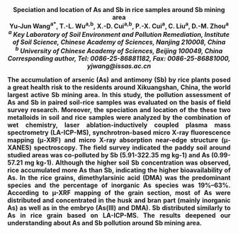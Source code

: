 <center><strong>Speciation and location of As and Sb in rice samples around Sb mining
area<strong>
<center><strong>Yu-Jun Wang<sup>a*</sup></strong>, T.-L. Wu<sup>a,b</sup>, X.-D. Cui<sup>a,b</sup>, P.-X. Cui<sup>a</sup>, C. Liu<sup>a</sup>, D.-M. Zhou<sup>a</sup>


<center><i><sup>a</sup> Key Laboratory of Soil Environment and Pollution Remediation,
Institute of Soil Science, Chinese Academy of Sciences, Nanjing 210008, China</i>

<center><i><sup>b</sup> University of Chinese Academy of Sciences, Beijing 100049, China</i>

<center><i>Corresponding author, Tel: 0086-25-86881182, Fax: 0086-25-86881000,</i>

<center><i>yjwang@issas.ac.cn</i>

<p style=text-align:justify>The accumulation of arsenic (As) and antimony (Sb) by rice plants posed
a great health risk to the residents around Xikuangshan, China, the
world largest active Sb mining area. In this study, the pollution
assessment of As and Sb in paired soil-rice samples was evaluated on the
basis of field survey research. Moreover, the speciation and location of
the these two metalloids in soil and rice samples were analyzed by the
combination of wet chemistry, laser ablation-inductively coupled plasma
mass spectrometry (LA-ICP-MS), synchrotron-based micro X-ray
fluorescence mapping (μ-XRF) and micro X-ray absorption near-edge
structure (μ-XANES) spectroscopy. The field survey indicated the paddy
soil around studied areas was co-polluted by Sb (5.91-322.35 mg kg-1)
and As (0.99-57.21 mg kg-1). Although the higher soil Sb concentration
was observed, rice accumulated more As than Sb, indicating the higher
bioavailability of As. In the rice grains, dimethylarsinic acid (DMA)
was the predominant species and the percentage of inorganic As species
was 19%–63%. According to µ-XRF mapping of the grain section, most of As
were distributed and concentrated in the husk and bran part (mainly
inorganic As) as well as in the embryo (As(III) and DMA). Sb distributed
similarly to As in rice grain based on LA-ICP-MS. The results deepened
our understanding about As and Sb pollution around Sb mining area.

